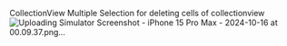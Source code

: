 CollectionView
Multiple Selection for deleting cells of collectionview
![Uploading Simulator Screenshot - iPhone 15 Pro Max - 2024-10-16 at 00.09.37.png…]()
